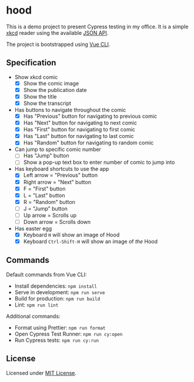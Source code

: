 # hood

This is a demo project to present Cypress testing in my office. It is a simple
[xkcd] reader using the available [JSON API][xkcd-json].

The project is bootstrapped using [Vue CLI](https://cli.vuejs.org/).

## Specification

- Show xkcd comic
  - [x] Show the comic image
  - [x] Show the publication date
  - [x] Show the title
  - [x] Show the transcript
- Has buttons to navigate throughout the comic
  - [x] Has "Previous" button for navigating to previous comic
  - [x] Has "Next" button for navigating to next comic
  - [x] Has "First" button for navigating to first comic
  - [x] Has "Last" button for navigating to last comic
  - [x] Has "Random" button for navigating to random comic
- Can jump to specific comic number
  - [ ] Has "Jump" button
  - [ ] Show a pop-up text box to enter number of comic to jump into
- Has keyboard shortcuts to use the app
  - [x] Left arrow = "Previous" button
  - [x] Right arrow = "Next" button
  - [x] F = "First" button
  - [x] L = "Last" button
  - [x] R = "Random" button
  - [ ] J = "Jump" button
  - [ ] Up arrow = Scrolls up
  - [ ] Down arrow = Scrolls down
- Has easter egg
  - [x] Keyboard `H` will show an image of Hood
  - [x] Keyboard `Ctrl-Shift-H` will show an image of _the_ Hood

## Commands

Default commands from Vue CLI:

- Install dependencies: `npm install`
- Serve in development: `npm run serve`
- Build for production: `npm run build`
- Lint: `npm run lint`

Additional commands:

- Format using Prettier: `npm run format`
- Open Cypress Test Runner: `npm run cy:open`
- Run Cypress tests: `npm run cy:run`

## License

Licensed under [MIT License][lic].

[lic]: https://github.com/tkesgar/hood/blob/master/LICENSE
[xkcd-json]: https://xkcd.com/json.html
[xkcd]: https://xkcd.com/
